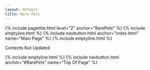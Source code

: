 ```yaml
---
layout: default
title: Rare Pets
---
```

{% include pagetitle.html level="2" anchor="RarePets" %}
{% include emptyline.html %}
{% include navbutton.html anchor="index.html" name="Main Page" %}
{% include emptyline.html %}

Contents Not Updated

{% include emptyline.html %}
{% include navbutton.html anchor="#RarePets" name="Top Of Page" %}
